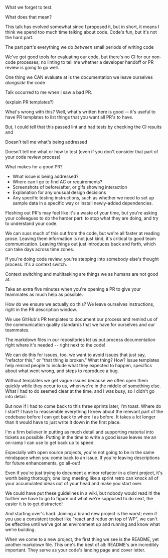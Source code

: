 What we forget to test.

What does that mean?

This talk has evolved somewhat since I proposed it, but in short, it means I think we spend too much time talking about code. Code's fun, but it's not the hard part.

The part part's everything we do _between_ small periods of writing code

We've got good tools for evaluating our code, but there's no CI for our non-code processes; no linting to tell me whether a developer handoff or PR review is going to go well.

One thing we CAN evaluate at is the documentation we leave ourselves _alongside_ the code

Talk occurred to me when I saw a bad PR.

(explain PR templates?)

What's wrong with this? Well, what's written here is good -- it's useful to have PR templates to list things that you want all PR's to have.

But, I could tell that this passed lint and had tests by checking the CI results and 

Doesn't tell me what's being addressed

Doesn't tell me what or how to test (even if you don't consider that part of your code review process)

What makes for a good PR?

- What issue is being addressed?
- Where can I go to find AC or requirements?
- Screenshots of before/after, or gifs showing interaction
- Explanation for any unusual design decisions
- Any specific testing instructions, such as whether we need to set up sample data in a specific way or install newly-added dependencies.

Fleshing out PR's may feel like it's a waste of your time, but you're asking your colleagues to do the harder part: to stop what they are doing, and try to understand your code.

We can suss much of this out from the code, but we're all faster at reading prose. Leaving them information is not just kind, it's critical to good team communication. Leaving things out just introduces back and forth, which can take days across time zones.

If you're doing code review, you're stepping into somebody else's thought process. It's a context switch.

Context switching and multitasking are things we as humans are not good at.

Take an extra five minutes when you're opening a PR to give your teammates as much help as possible.

How do we ensure we actually do this? We leave ourselves instructions, right in the PR description window.

We use GitHub's PR templates to document our process and remind us of the communication quality standards that we have for ourselves and our teammates.

The markdown files in our repositories let us put process documentation right where it's needed -- right next to the code!

We can do this for issues, too. we want to avoid issues that just say, "refactor this," or "that thing is broken." What thing? How? Issue templates help remind people to include what they expected to happen, specifics about what went wrong, and steps to reproduce a bug.

Without templates we get vague issues because we often open them quickly while they occur to us, when we're in the middle of something else. What I had to do seemed clear at the time, and I was busy, so I didn't go into detail.

But now if I had to come back to this three sprints later, I'm toast. Where do I start? I have to reassemble everything I knew about the relevant part of the codebase before I can get back to where I as before. It takes a lot longer than it would have to just write it down in the first place.

I'm a firm believer in putting as much detail and supporting material into tickets as possible. Putting in the time to write a good issue leaves me an on-ramp I can use to get back up to speed.

Especially with open source projects, you're not going to be in the same mindspace when you come back to an issue. If you're leaving descriptions for future enhancements, go all-out!

Even if you're just trying to document a minor refactor in a client project, it's worth being thorough; one long meeting like a sprint retro can knock all of your accumulated ideas out of your head and make you start over.



We could have put these guidelines in a wiki, but nobody would read it! the further we have to go to figure out what we're supposed to do next, the easier it is to get distracted!

And starting over's hard. Joining a brand new project is the worst; even if you use a consistent toolset like "react and redux on top of WP", we can't be effective until we've got an environment up and running and know what we're building.

When we come to a new project, the first thing we see is the README, yet another markdown file. This one's the best of all: README's are incredibly important. They serve as your code's landing page and cover letter.



